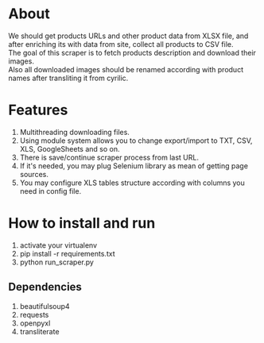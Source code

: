 # About
We should get products URLs and other product data from XLSX file, and after enriching its with data from site, collect all products to CSV file.  
The goal of this scraper is to fetch products description and download their images.  
Also all downloaded images should be renamed according with product names after transliting it from cyrilic.  

# Features
1. Multithreading downloading files.
2. Using module system allows you to change export/import to TXT, CSV, XLS, GoogleSheets and so on.
3. There is save/continue scraper process from last URL.
4. If it's needed, you may plug Selenium library as mean of getting page sources.
5. You may configure XLS tables structure according with columns you need in config file.

# How to install and run
1. activate your virtualenv
2. pip install -r requirements.txt
3. python run_scraper.py

## Dependencies
1. beautifulsoup4
2. requests
3. openpyxl
4. transliterate